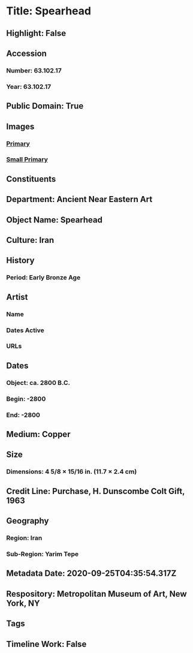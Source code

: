 # Title: Spearhead
## Highlight: False
## Accession
### Number: 63.102.17
### Year: 63.102.17
## Public Domain: True
## Images
### [Primary](https://images.metmuseum.org/CRDImages/an/original/ME63_102_17.jpg)
### [Small Primary](https://images.metmuseum.org/CRDImages/an/web-large/ME63_102_17.jpg)
## Constituents
## Department: Ancient Near Eastern Art
## Object Name: Spearhead
## Culture: Iran
## History
### Period: Early Bronze Age
## Artist
### Name
### Dates Active
### URLs
## Dates
### Object: ca. 2800 B.C.
### Begin: -2800
### End: -2800
## Medium: Copper
## Size
### Dimensions: 4 5/8 × 15/16 in. (11.7 × 2.4 cm)
## Credit Line: Purchase, H. Dunscombe Colt Gift, 1963
## Geography
### Region: Iran
### Sub-Region: Yarim Tepe
## Metadata Date: 2020-09-25T04:35:54.317Z
## Respository: Metropolitan Museum of Art, New York, NY
## Tags
## Timeline Work: False
